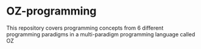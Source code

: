 # OZ-programming
This repository covers programming concepts from 6 different programming paradigms in a multi-paradigm programming language called OZ

